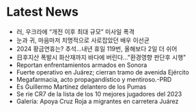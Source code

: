 # Latest News
-  러, 우크라에 “개전 이후 최대 규모” 미사일 폭격
-  눈과 귀, 마음마저 치명적으로 사로잡았던 배우 이선균
-  2024 황금연휴는? 추석…내년 휴일 119번, 올해보다 2일 더 쉬어
-  日후지산 폭발시 화산재까지 바다에 버린다…"환경영향 판단후 시행"
-  Reportan enfrentamientos armados en Sonora
-  Fuerte operativo en Juárez; cierran tramo de avenida Ejército
-  Megafarmacia, acto propagandístico y mentiroso.-PRD
-  Es Guillermo Martínez delantero de los Pumas
-  Se ríe CR7 de la lista de los 10 mejores jugadores del 2023
-  Galería: Apoya Cruz Roja a migrantes en carretera Juárez
